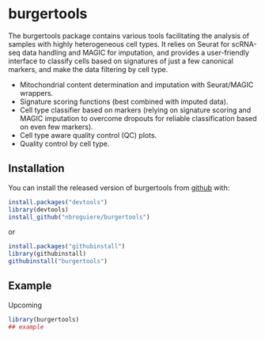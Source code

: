 
# burgertools

The burgertools package contains various tools facilitating the analysis of samples with highly heterogeneous cell types. It relies on Seurat for scRNA-seq data handling and MAGIC for imputation, and provides a user-friendly interface to classify cells based on signatures of just a few canonical markers, and make the data filtering by cell type. 
- Mitochondrial content determination and imputation with Seurat/MAGIC wrappers.
- Signature scoring functions (best combined with imputed data).
- Cell type classifier based on markers (relying on signature scoring and MAGIC imputation to overcome dropouts for reliable classification based on even few markers).
- Cell type aware quality control (QC) plots.
- Quality control by cell type.

## Installation

You can install the released version of burgertools from [github](https://github.com/nbroguiere/) with:

``` r
install.packages("devtools")
library(devtools)
install_github("nbroguiere/burgertools")
```
or
``` r
install.packages("githubinstall")
library(githubinstall)
githubinstall("burgertools")
```

## Example

Upcoming

``` r
library(burgertools)
## example
```
